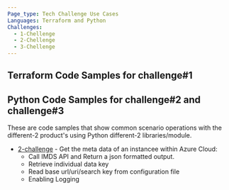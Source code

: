 ```yaml
---
Page_type: Tech Challenge Use Cases
Languages: Terraform and Python
Challenges:
  - 1-Chellenge 
  - 2-Chellenge
  - 3-Chellenge
---
```


## Terraform Code Samples for challenge#1


## Python Code Samples for challenge#2 and challenge#3

These are code samples that show common scenario operations with the different-2 product's using Python different-2 libraries/module.

- [2-challenge](./2-challenge/README.md) - Get the meta data of an instancee within Azure Cloud:
    - Call IMDS API and Return a json formatted output.
    - Retrieve individual data key
    - Read base url/uri/search key from configuration file
    - Enabling Logging

